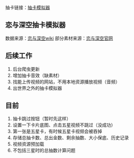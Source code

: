 抽卡链接：[抽卡模拟器](https://chenczn3528.github.io/deepspace/)

## 恋与深空抽卡模拟器
数据来源：[恋与深空wiki](https://wiki.biligame.com/lysk/%E9%A6%96%E9%A1%B5)
部分素材来源：[恋与深空官网](https://deepspace.papegames.com/home)


## 后续工作
1. 后台爬虫更新
2. 增加抽卡音效（缺素材）
3. 找能上传视频的网站，不用本地资源播放视频（音频）
4. 出世界之外的抽卡模拟器


## 目前
1. 抽卡跳过按钮（暂时先这样）
2. 设置一下卡片底图、点击五星视频不跳过（没成功） 
3. 第一张是五星卡，有时候五星卡视频会被吞掉 
4. 存储总抽卡数、总出金数、剩余抽数、大小保底、历史记录
5. 视频资源预加载
6. 不包括三星时的总抽数计算问题